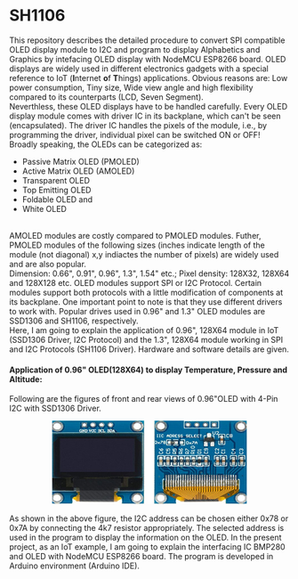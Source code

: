 # SH1106
This repository describes the detailed procedure to convert SPI compatible OLED display module to I2C and program to display Alphabetics and Graphics by intefacing OLED display with NodeMCU ESP8266 board.
OLED displays are widely used in different electronics gadgets with a special reference to IoT (**I**nternet **o**f **T**hings) applications. Obvious reasons are: Low power consumption, Tiny size, Wide view angle and high flexibility compared to its counterparts (LCD, Seven Segment). <br/>
Neverthless, these OLED displays have to be handled carefully. Every OLED display module comes with driver IC in its backplane, which can't be seen (encapsulated). The driver IC handles the pixels of the module, i.e., by programming the driver, individual pixel can be switched ON or OFF!
Broadly speaking, the OLEDs can be categorized as:
* Passive Matrix OLED (PMOLED)
* Active Matrix OLED (AMOLED)
* Transparent OLED
* Top Emitting OLED
* Foldable OLED and
* White OLED 
<br/>
AMOLED modules are costly compared to PMOLED modules. Futher, PMOLED modules of the following sizes (inches indicate length of the module (not diagonal) x,y indiactes the number of pixels) are widely used and are also popular. <br/>
Dimension: 0.66", 0.91", 0.96", 1.3", 1.54" etc.; Pixel density: 128X32, 128X64 and 128X128 etc.
OLED modules support SPI or I2C Protocol. Certain modules support both protocols with a little modification of components at its backplane. One important point to note is that they use different drivers to work with. Popular drives used in 0.96" and 1.3" OLED modules are SSD1306 and SH1106, respectively. <br/> Here, I am going to explain the application of 0.96", 128X64 module in IoT (SSD1306 Driver, I2C Protocol) and the 1.3", 128X64 module working in SPI and I2C Protocols (SH1106 Driver). Hardware and software details are given. 

#### Application of 0.96" OLED(128X64) to display Temperature, Pressure and Altitude:
Following are the figures of front and rear views of 0.96"OLED with 4-Pin I2C with SSD1306 Driver. 
<br/>
<p align = "center"><img src="https://github.com/DrKRR/SH1106/blob/main/0.96-inch-oled-display-module-4-pin-800x800-1.jpg" width = "350" height = "150"></p>
As shown in the above figure, the I2C address can be chosen either 0x78 or 0x7A by connecting the 4k7 resistor appropriately. The selected address is used in the program to display the information on the OLED. In the present project, as an IoT example, I am going to explain the interfacing IC BMP280 and OLED with NodeMCU ESP8266 board. The program is developed in Arduino environment (Arduino IDE). 




 
  
 
 
  
  
  
   
    
    
                                                                                  

    

    
   
  

   
 



